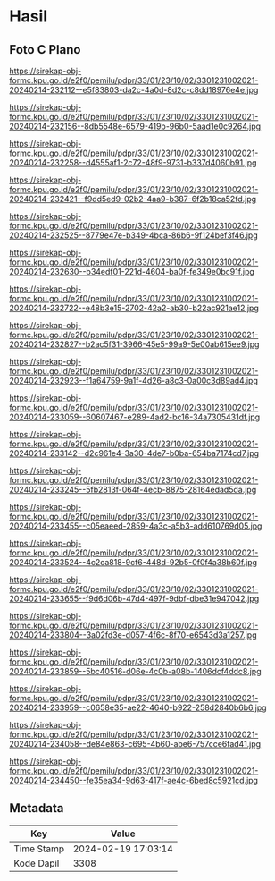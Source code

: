 # Hasil

## Foto C Plano

https://sirekap-obj-formc.kpu.go.id/e2f0/pemilu/pdpr/33/01/23/10/02/3301231002021-20240214-232112--e5f83803-da2c-4a0d-8d2c-c8dd18976e4e.jpg

https://sirekap-obj-formc.kpu.go.id/e2f0/pemilu/pdpr/33/01/23/10/02/3301231002021-20240214-232156--8db5548e-6579-419b-96b0-5aad1e0c9264.jpg

https://sirekap-obj-formc.kpu.go.id/e2f0/pemilu/pdpr/33/01/23/10/02/3301231002021-20240214-232258--d4555af1-2c72-48f9-9731-b337d4060b91.jpg

https://sirekap-obj-formc.kpu.go.id/e2f0/pemilu/pdpr/33/01/23/10/02/3301231002021-20240214-232421--f9dd5ed9-02b2-4aa9-b387-6f2b18ca52fd.jpg

https://sirekap-obj-formc.kpu.go.id/e2f0/pemilu/pdpr/33/01/23/10/02/3301231002021-20240214-232525--8779e47e-b349-4bca-86b6-9f124bef3f46.jpg

https://sirekap-obj-formc.kpu.go.id/e2f0/pemilu/pdpr/33/01/23/10/02/3301231002021-20240214-232630--b34edf01-221d-4604-ba0f-fe349e0bc91f.jpg

https://sirekap-obj-formc.kpu.go.id/e2f0/pemilu/pdpr/33/01/23/10/02/3301231002021-20240214-232722--e48b3e15-2702-42a2-ab30-b22ac921ae12.jpg

https://sirekap-obj-formc.kpu.go.id/e2f0/pemilu/pdpr/33/01/23/10/02/3301231002021-20240214-232827--b2ac5f31-3966-45e5-99a9-5e00ab615ee9.jpg

https://sirekap-obj-formc.kpu.go.id/e2f0/pemilu/pdpr/33/01/23/10/02/3301231002021-20240214-232923--f1a64759-9a1f-4d26-a8c3-0a00c3d89ad4.jpg

https://sirekap-obj-formc.kpu.go.id/e2f0/pemilu/pdpr/33/01/23/10/02/3301231002021-20240214-233059--60607467-e289-4ad2-bc16-34a7305431df.jpg

https://sirekap-obj-formc.kpu.go.id/e2f0/pemilu/pdpr/33/01/23/10/02/3301231002021-20240214-233142--d2c961e4-3a30-4de7-b0ba-654ba7174cd7.jpg

https://sirekap-obj-formc.kpu.go.id/e2f0/pemilu/pdpr/33/01/23/10/02/3301231002021-20240214-233245--5fb2813f-064f-4ecb-8875-28164edad5da.jpg

https://sirekap-obj-formc.kpu.go.id/e2f0/pemilu/pdpr/33/01/23/10/02/3301231002021-20240214-233455--c05eaeed-2859-4a3c-a5b3-add610769d05.jpg

https://sirekap-obj-formc.kpu.go.id/e2f0/pemilu/pdpr/33/01/23/10/02/3301231002021-20240214-233524--4c2ca818-9cf6-448d-92b5-0f0f4a38b60f.jpg

https://sirekap-obj-formc.kpu.go.id/e2f0/pemilu/pdpr/33/01/23/10/02/3301231002021-20240214-233655--f9d6d06b-47d4-497f-9dbf-dbe31e947042.jpg

https://sirekap-obj-formc.kpu.go.id/e2f0/pemilu/pdpr/33/01/23/10/02/3301231002021-20240214-233804--3a02fd3e-d057-4f6c-8f70-e6543d3a1257.jpg

https://sirekap-obj-formc.kpu.go.id/e2f0/pemilu/pdpr/33/01/23/10/02/3301231002021-20240214-233859--5bc40516-d06e-4c0b-a08b-1406dcf4ddc8.jpg

https://sirekap-obj-formc.kpu.go.id/e2f0/pemilu/pdpr/33/01/23/10/02/3301231002021-20240214-233959--c0658e35-ae22-4640-b922-258d2840b6b6.jpg

https://sirekap-obj-formc.kpu.go.id/e2f0/pemilu/pdpr/33/01/23/10/02/3301231002021-20240214-234058--de84e863-c695-4b60-abe6-757cce6fad41.jpg

https://sirekap-obj-formc.kpu.go.id/e2f0/pemilu/pdpr/33/01/23/10/02/3301231002021-20240214-234450--fe35ea34-9d63-417f-ae4c-6bed8c5921cd.jpg


## Metadata

| Key        | Value               |
| ---------- | ------------------- |
| Time Stamp | 2024-02-19 17:03:14 |
| Kode Dapil | 3308                |



